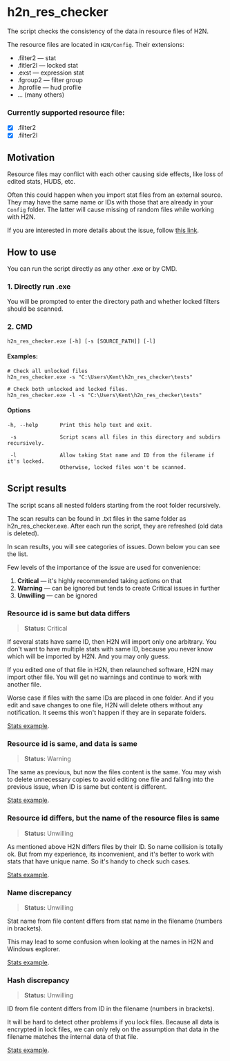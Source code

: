 # h2n_res_checker
The script checks the consistency of the data in resource files of H2N. 

The resource files are located in `H2N/Config`. Their extensions:
- .filter2 — stat
- .fitler2l — locked stat
- .exst — expression stat
- .fgroup2 — filter group
- .hprofile — hud profile
- ... (many others)

### Currently supported resource file:
- [x] .filter2
- [x] .filter2l

## Motivation
Resource files may conflict with each other causing side effects, like loss of edited stats, HUDS, etc.

Often this could happen when you import stat files from an external source.
They may have the same name or IDs with those that are already in your `Config` folder.
The latter will cause missing of random files while working with H2N. 

If you are interested in more details about the issue, follow
[this link](./docs/problem_descr.md).

## How to use

You can run the script directly as any other .exe or by CMD.

### 1. Directly run .exe

You will be prompted to enter the directory path and whether locked filters
should be scanned.

### 2. CMD

```
h2n_res_checker.exe [-h] [-s [SOURCE_PATH]] [-l]
```

#### Examples:

```
# Check all unlocked files
h2n_res_checker.exe -s "C:\Users\Kent\h2n_res_checker\tests"
```

```
# Check both unlocked and locked files.
h2n_res_checker.exe -l -s "C:\Users\Kent\h2n_res_checker\tests"
```

#### Options
```
-h, --help       Print this help text and exit.

 -s              Script scans all files in this directory and subdirs recursively.
 
 -l              Allow taking Stat name and ID from the filename if it's locked.
                 Otherwise, locked files won't be scanned.
```

## Script results

The script scans all nested folders starting from the root folder recursively.

The scan results can be found in .txt files in the same folder as h2n_res_checker.exe. 
After each run the script, they are refreshed (old data is deleted).

In scan results, you will see categories of issues. Down below you can see the list.

Few levels of the importance of the issue are used for convenience:
1. **Critical** — it's highly recommended taking actions on that
2. **Warning** — can be ignored but tends to create Critical issues in further
3. **Unwilling** — can be ignored

### Resource id is same but data differs

> **Status:** Critical

If several stats have same ID, then H2N will import only one arbitrary. 
You don't want to have multiple stats with same ID,
because you never know which will be imported by H2N.
And you may only guess.

If you edited one of that file in H2N, then relaunched software, H2N may import other file.
You will get no warnings and continue to work with another file.

Worse case if files with the same IDs are placed in one folder. 
And if you edit and save changes to one file, H2N will delete others without any notification.
It seems this won't happen if they are in separate folders.

[Stats example](./tests/test_files/test_unlocked/hash_same_data_diff).

### Resource id is same, and data is same

> **Status:** Warning

The same as previous, but now the files content is the same. You may wish to delete unnecessary copies to
avoid editing one file and falling into the previous issue,
when ID is same but content is different.

[Stats example](./tests/test_files/test_unlocked/hash_same_data_same).

### Resource id differs, but the name of the resource files is same

> **Status:** Unwilling

As mentioned above H2N differs files by their ID. So name collision is totally ok.
But from my experience, its inconvenient, and it's better to work with stats that have unique name.
So it's handy to check such cases.

[Stats example](./tests/test_files/test_unlocked/hash_diff_name_same).

### Name discrepancy

> **Status:** Unwilling

Stat name from file content differs from stat name in the filename (numbers in brackets).

This may lead to some confusion when looking at the names in H2N and Windows explorer.

[Stats example](./tests/test_files/test_unlocked/name_discrepancy).

### Hash discrepancy

> **Status:** Unwilling

ID from file content differs from ID in the filename (numbers in brackets).

It will be hard to detect other problems if you lock files.
Because all data is encrypted in lock files, we can only rely on the assumption that 
data in the filename matches the internal data of that file.

[Stats example](./tests/test_files/test_unlocked/hash_discrepancy).